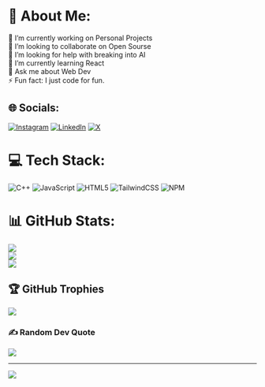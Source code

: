 # 💫 About Me:
🔭 I’m currently working on Personal Projects<br>👯 I’m looking to collaborate on Open Sourse<br>🤝 I’m looking for help with breaking into AI<br>🌱 I’m currently learning React<br>💬 Ask me about Web Dev<br>⚡ Fun fact: I just code for fun.<br>


## 🌐 Socials:
[![Instagram](https://img.shields.io/badge/Instagram-%23E4405F.svg?logo=Instagram&logoColor=white)](https://instagram.com/vansh.jain.09) [![LinkedIn](https://img.shields.io/badge/LinkedIn-%230077B5.svg?logo=linkedin&logoColor=white)](https://linkedin.com/in/vansh-codes) [![X](https://img.shields.io/badge/X-black.svg?logo=X&logoColor=white)](https://x.com/Vansh_codes) 

# 💻 Tech Stack:
![C++](https://img.shields.io/badge/c++-%2300599C.svg?style=for-the-badge&logo=c%2B%2B&logoColor=white) ![JavaScript](https://img.shields.io/badge/javascript-%23323330.svg?style=for-the-badge&logo=javascript&logoColor=%23F7DF1E) ![HTML5](https://img.shields.io/badge/html5-%23E34F26.svg?style=for-the-badge&logo=html5&logoColor=white) ![TailwindCSS](https://img.shields.io/badge/tailwindcss-%2338B2AC.svg?style=for-the-badge&logo=tailwind-css&logoColor=white) ![NPM](https://img.shields.io/badge/NPM-%23CB3837.svg?style=for-the-badge&logo=npm&logoColor=white)
# 📊 GitHub Stats:
![](https://github-readme-stats.vercel.app/api?username=vansh-09&theme=github_dark&hide_border=false&include_all_commits=true&count_private=true)<br/>
![](https://github-readme-streak-stats.herokuapp.com/?user=vansh-09&theme=github_dark&hide_border=false)<br/>
![](https://github-readme-stats.vercel.app/api/top-langs/?username=vansh-09&theme=github_dark&hide_border=false&include_all_commits=true&count_private=true&layout=compact)

## 🏆 GitHub Trophies
![](https://github-profile-trophy.vercel.app/?username=vansh-09&theme=radical&no-frame=false&no-bg=true&margin-w=4)

### ✍️ Random Dev Quote
![](https://quotes-github-readme.vercel.app/api?type=vetical&theme=radical)

---
[![](https://visitcount.itsvg.in/api?id=vansh-09&icon=0&color=0)](https://visitcount.itsvg.in)

<!-- Proudly created with GPRM ( https://gprm.itsvg.in ) -->
